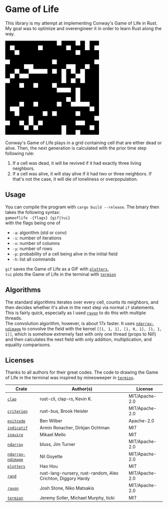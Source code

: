 # Game of Life
This library is my attempt at implementing Conway's Game of Life in Rust. My goal was to optimize and overengineer it in order to learn Rust along the way.

![Game of Life demo](demo.gif)

Conway's Game of Life plays in a grid containing cell that are either dead or alive. Then, the next generation is calculated with the prior time step following rule:
1. If a cell was dead, it will be revived if it had exactly three living neighbors.
2. If a cell was alive, it will stay alive if it had two or three neighbors. If that's not the case, it will die of loneliness or overpopulation.

## Usage
You can compile the program with `cargo build --release`. The binary then takes the following syntax:  
```gameoflife -{flags} {gif|tui}```  
with the flags being one of
- `-a`: algorithm (std or conv)
- `-i`: number of iterations
- `-x`: number of columns
- `-y`: number of rows
- `-p`: probability of a cell being alive in the initial field
- `-h`: list all commands  

`gif` saves the Game of Life as a GIF with [`plotters`](https://docs.rs/plotters/latest/plotters/),  
`tui` plots the Game of Life in the terminal with [`termion`](https://crates.io/crates/termion)

## Algorithms
The standard algorithms iterates over every cell, counts its neighbors, and then decides whether it's alive in the next step via normal `if` statements. This is fairly quick, especially as I used [`rayon`](https://crates.io/crates/rayon) to do this with multiple threads.  
The convolution algorithm, however, is about 17x faster. It uses [`ndarray-ndimage`](https://crates.io/crates/ndarray-ndimage) to convolve the field with the kernel `[[1, 1, 1], [1, 0, 1], [1, 1, 1]]`, which is somehow extremely fast with only one thread (props to Nil!) and then calculates the next field with only addition, multiplication, and equality comparisons.

## Licenses
Thanks to all authors for their great codes. The code to drawing the Game of Life in the terminal was inspired by minesweeper in [`termion`](https://crates.io/crates/termion).

| Crate                                                         | Author(s)                                                    | License        |
| ------------------------------------------------------------- | ------------------------------------------------------------ | -------------- |
| [`clap`](https://crates.io/crates/clap)                       | rust-cli, clap-rs, Kevin K.                                  | MIT/Apache-2.0 |
| [`criterion`](https://crates.io/crates/criterion)             | rust-bus, Brook Heisler                                      | MIT/Apache-2.0 |
| [`exitcode`](https://crates.io/crates/exitcode)               | Ben Wilber                                                   | Apache-2.0     |
| [`indicatif`](https://crates.io/crates/indicatif)             | Armin Ronacher, Dirkjan Ochtman                              | MIT            |
| [`inquire`](https://crates.io/crates/inquire)                 | Mikael Mello                                                 | MIT            |
| [`ndarray`](https://crates.io/crates/ndarray)                 | bluss, Jim Turner                                            | MIT/Apache-2.0 |
| [`ndarray-ndimage`](https://crates.io/crates/ndarray-ndimage) | Nil Goyette                                                  | MIT/Apache-2.0 |
| [`plotters`](https://crates.io/crates/plotters)               | Hao Hou                                                      | MIT            |
| [`rand`](https://crates.io/crates/rand)                       | rust-lang-nursery, rust-random, Alex Crichton, Diggory Hardy | MIT/Apache-2.0 |
| [`rayon`](https://crates.io/crates/rayon)                     | Josh Stone, Niko Matsakis                                    | MIT/Apache-2.0 |
| [`termion`](https://crates.io/crates/termion)                 | Jeremy Soller, Michael Murphy, ticki                         | MIT            |